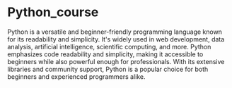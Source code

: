 # Python_course
Python is a versatile and beginner-friendly programming language known for its readability and simplicity. It's widely used in web development, data analysis, artificial intelligence, scientific computing, and more. Python emphasizes code readability and simplicity, making it accessible to beginners while also powerful enough for professionals. With its extensive libraries and community support, Python is a popular choice for both beginners and experienced programmers alike.
